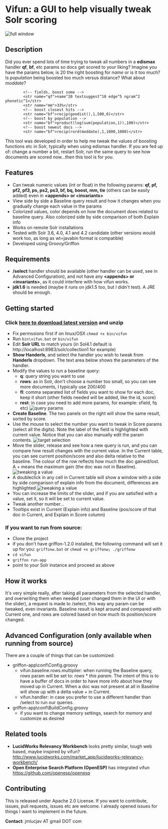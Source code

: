 # Vifun: a GUI to help visually tweak Solr scoring
![full window](https://github.com/jmlucjav/vifun/raw/master/img/screenshot-win-small.jpg)

Description
---------------

Did you ever spend lots of time trying to tweak all numbers in a **edismax** handler **qf**, **bf**, etc params so docs get scored to your liking?
Imagine you have the params below, is 20 the right boosting for *name* or is it too much? Is *population* being boosted too much versus distance? What about *moddate*?

			<!-- fields, boost some -->
			<str name="qf">name^20 textsuggest^10 edge^5 ngram^2 phonetic^1</str>
            <str name="mm">33%</str>
			<!-- boost closest hits -->
            <str name="bf">recip(geodist(),1,500,0)</str>
			<!-- boost by population -->
			<str name="bf">product(log(sum(population,1)),100)</str>
			<!-- boost newest docs -->
			<str name="bf">recip(rord(moddate),1,1000,1000)</str>

This tool was developed in order to help me tweak the values of boosting functions etc in Solr, typically when using edismax
handler. If you are fed up of: change a number a bit, restart Solr, run the same query to see how documents are scored now...then this tool is for you.

Features
------------

- Can tweak numeric values (int or float) in the following params: **qf, pf, pf2, pf3, ps, ps2, ps3, bf, bq, boost, mm, tie** (others can be easily added) even in **&lt;appends&gt; or &lt;invariants&gt;**
- View side by side a Baseline query result and how it changes when you gradually change each value in the params
- Colorized values, color depends on how the document does related to baseline query. Also colorized side by side comparison of both Explain info
- Works on remote Solr installations
- Tested with Solr 3.6, 4.0, 4.1 and 4.2 candidate (other versions would work too, as long as wt=javabin format is compatible)
- Developed using Groovy/Griffon

Requirements
-------------------

- **/select** handler should be available (other handler can be used, see in Advanced Configuration), and not have any **&lt;appends&gt; or &lt;invariants&gt;**, as it could interfere with how vifun works.
- **jdk1.6** is needed (maybe it runs on jdk1.5 too, but I didn't test). A JRE should be enough.

Getting started
-------------------

### Click [here to download latest version](https://github.com/jmlucjav/vifun/releases) and unzip
- Fix permssions first if on linux/OSX `chmod +x bin/vifun` 
- Run `bin\vifun.bat` or `bin/vifun` 
- Edit **Solr URL** to match yours (in Sol4.1 default is http://localhost:8983/solr/collection1 for example)
- **Show Handerls**, and select the handler you wish to tweak from **Handerls** dropdown. The text area below shows the parameters of the handler.
- Modify the values to run a baseline query:
    - **q**: query string you want to use
    - **rows**: as in Solr, don't choose a number too small, so you can see more documents, I typically use 200/400
    - **fl**: comma separated list of fields you want to show for each doc, keep it short (other fields needed will be added, like the id, score) 
    - **rest**: in case you need to add more params, for example: sfield, fq etc)
![query params](https://github.com/jmlucjav/vifun/raw/master/img/screenshot-qparams.jpg)
- **Create Baseline**. The two panels on the right will show the same result, sorted by score. 
- Use the mouse to select the number you want to tweak in Score params (select all the digits). Note the label of the field is highlighted with current value. Notice that you can also manually edit the param contents.
![target selection](https://github.com/jmlucjav/vifun/raw/master/img/screenshot-selecttarget.jpg)
- Move the slider, release and see how a new query is run, and you can compare how result changes with the current value. In the Current
table, you can see current position/score and also delta relative to the baseline. The colour of the row reflects how much the doc gained/lost. A + means the maximum gain (the doc was not in Baseline).
![tweaking a value](https://github.com/jmlucjav/vifun/raw/master/img/screenshot-baseline.jpg)
- A doubleclick in any cell in Current table will show a window with a side by side comparison of explain info from the document, differences are highlighted
![tweaking a value](https://github.com/jmlucjav/vifun/raw/master/img/screenshot-explain-comparison.jpg)
- You can increase the limits of the slider, and if you are satisfied with a value, set it, so it will be set to current value. 
- Tweak another number...
- Tooltips exist in Current (Explain info) and Baseline (pos/score of that doc in Current, and Explain in Score column)


### If you want to run from source:

- Clone the project
- if you don't have griffon-1.2.0 installed, the following command will set it up for you: `griffonw.bat` or `chmod +x griffonw; ./griffonw`
- `cd vifun`
- `griffon run-app`
- point to your Solr instance and proceed as above

How it works
----------------

It's very simple really, after taking all parameters from the selected handler, and overwriting them when needed (user changed them in the UI or with the slider), a
request is made to /select, this way any param can be tweaked, even invariants. Baseline result is kept around and compared with Current one, and rows are colored based
on how much its position/score changed. 

Advanced Configuration (only available when running from source)
----------------------

There are a couple of things that can be customized:
- griffon-app\conf\Config.groovy
    - vifun.baseline.rows.multiplier: when running the Baseline query, *rows* param will be set to: *rows* * *this param*. The intent of this is to have a buffer of docs in order to have more info about how they moved up in Current. When a doc was not present at all in Baseline will show up with a delta value + in Current.
    - vifun.handler: in case you prefer to use a different handler than /select to run our queries.
- griffon-app\conf\BuildConfig.groovy
    - if you want to change memory settings, search for *memory* and customize as desired

Related tools
----------------

- **LucidWorks Relevancy Workbench** looks pretty similar, tough web based, maybe inspired by vifun? http://www.lucidworks.com/market_app/lucidworks-relevancy-workbench/
- **Open Enterprise Search Platform (OpenESP)** has integrated vifun https://github.com/openesp/openesp

Contributing
----------------

This is released under Apache 2.0 License. If you want to contribute, issues, pull requests, issues etc are welcome. I already
opened issues for things I want to implement in the future.

**Contact**: jmlucjav AT gmail DOT com
